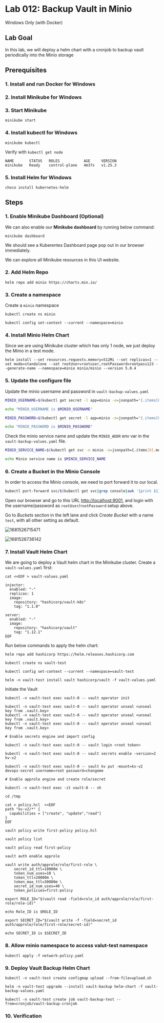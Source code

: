 # Lab 012: Backup Vault in Minio

Windows Only (with Docker)

## Lab Goal

In this lab, we will deploy a helm chart with a cronjob to backup vault periodically into the Minio storage

## Prerequisites

### 1. Install and run Docker for Windows

### 2. Install Minikube for Windows

### 3. Start Minikube

`minikube start`

<!--
or

`minikube start --kubernetes-version=v1.26.1`
-->

### 4. Install kubectl for Windows

```dos
minikube kubectl
```

Verify with `kubectl get node`

```dos
NAME       STATUS   ROLES           AGE     VERSION
minikube   Ready    control-plane   4m37s   v1.25.3
```

### 5. Install Helm for Windows

```dos
choco install kubernetes-helm
```

## Steps

### 1. Enable Minikube Dashboard (Optional)

We can also enable our **Minikube dashboard** by running below command:

```dos
minikube dashboard
```

We should see a Kuberentes Dashboard page pop out in our browser immediately.

We can explore all Minikube resources in this UI website.

### 2. Add Helm Repo

```dos
helm repo add minio https://charts.min.io/
```

### 3. Create a namespace

Create a `minio` namespace

```dos
kubectl create ns minio

kubectl config set-context --current --namespace=minio
```

### 4. Install Minio Helm Chart

Since we are using Minikube cluster which has only 1 node, we just deploy the Minio in a test mode.

<!--
The latest version of minio has issues! Wasted my long long time!

```dos
helm install --set resources.requests.memory=512Mi --set replicas=1 --set mode=standalone --set rootUser=rootuser,rootPassword=Test1234! --generate-name minio/minio
```
-->

<!--
helm search repo minio/minio -l

minio/minio     5.0.8           RELEASE.2023-04-13T03-08-07Z    Multi-Cloud Object Storage
minio/minio     5.0.7           RELEASE.2023-02-10T18-48-39Z    Multi-Cloud Object Storage
minio/minio     5.0.6           RELEASE.2023-02-10T18-48-39Z    Multi-Cloud Object Storage
minio/minio     5.0.5           RELEASE.2023-01-31T02-24-19Z    Multi-Cloud Object Storage
minio/minio     5.0.4           RELEASE.2022-12-12T19-27-27Z    Multi-Cloud Object Storage
minio/minio     5.0.3           RELEASE.2022-12-12T19-27-27Z    Multi-Cloud Object Storage
minio/minio     5.0.2           RELEASE.2022-12-12T19-27-27Z    Multi-Cloud Object Storage
minio/minio     5.0.1           RELEASE.2022-11-11T03-44-20Z    Multi-Cloud Object Storage
minio/minio     5.0.0           RELEASE.2022-10-24T18-35-07Z    Multi-Cloud Object Storage

helm install --set resources.requests.memory=512Mi --set replicas=1 --set mode=standalone --set rootUser=rootuser,rootPassword=Test1234! --generate-name --namespace=minio minio/minio --version 5.0.0

helm install --set resources.requests.memory=512Mi --set replicas=1 --set mode=standalone --set rootUser=rootuser,rootPassword=Test1234! --generate-name --namespace=minio minio/minio --version 5.0.7
helm install --set resources.requests.memory=512Mi --set replicas=1 --set mode=standalone --set rootUser=rootuser,rootPassword=rootpass123 --generate-name --namespace=minio minio/minio --version 5.0.6
helm install --set resources.requests.memory=512Mi --set replicas=1 --set mode=standalone --set rootUser=rootuser,rootPassword=rootpass123 --generate-name --namespace=minio minio/minio --version 5.0.5
helm install --set resources.requests.memory=512Mi --set replicas=1 --set mode=standalone --set rootUser=rootuser,rootPassword=rootpass123 --generate-name --namespace=minio minio/minio --version 5.0.4
-->

```dos
helm install --set resources.requests.memory=512Mi --set replicas=1 --set mode=standalone --set rootUser=rootuser,rootPassword=rootpass123 --generate-name --namespace=minio minio/minio --version 5.0.4
```

### 5. Update the configure file

Update the minio username and password in `vault-backup-values.yaml`

```bash
MINIO_USERNAME=$(kubectl get secret -l app=minio -o=jsonpath="{.items[0].data.rootUser}"|base64 -d)

echo "MINIO_USERNAME is $MINIO_USERNAME"

MINIO_PASSWORD=$(kubectl get secret -l app=minio -o=jsonpath="{.items[0].data.rootPassword}"|base64 -d)

echo "MINIO_PASSWORD is $MINIO_PASSWORD"
```

Check the minio service name and update the `MINIO_ADDR` env var in the `vault-backup-values.yaml` file.

```bash
MINIO_SERVICE_NAME=$(kubectl get svc -n minio -o=jsonpath={.items[0].metadata.name})

echo Minio service name is $MINIO_SERVICE_NAME
```

<!--
```bash
POD_NAME = kubectl get pods --namespace default -l "release=minio-1681481654" -o jsonpath="{.items[0].metadata.name}"
echo "Minio POD name is $POD_NAME"
kubectl port-forward $POD_NAME 9000 --namespace default
```
-->

### 6. Create a Bucket in the Minio Console

In order to access the Minio console, we need to port forward it to our local.

```bash
kubectl port-forward svc/$(kubectl get svc|grep console|awk '{print $1}') 9001:9001
```

Open our browser and go to this URL [http://localhost:9001](http://localhost:9001), and login with the username/password as `rootUser`/`rootPassword` setup above.

Go to *Buckets* section in the left lane and click *Create Bucket* with a name `test`, with all other setting as default.

![1681526715471](image/01_Y_WindowsOnly/1681526715471.png)

![1681526736142](image/01_Y_WindowsOnly/1681526736142.png)

<!--
![minio-bucket.png](images/minio-bucket.png)
-->

### 7. Install Vault Helm Chart

We are going to deploy a Vault helm chart in the Minikube cluster. Create a `vault-values.yaml` first:

```dos
cat <<EOF > vault-values.yaml

injector:
  enabled: "-"
  replicas: 1
  image:
    repository: "hashicorp/vault-k8s"
    tag: "1.1.0"

server:
  enabled: "-"
  image:
    repository: "hashicorp/vault"
    tag: "1.12.1"
EOF
```

Run below commands to apply the helm chart:

```dos
helm repo add hashicorp https://helm.releases.hashicorp.com

kubectl create ns vault-test

kubectl config set-context --current --namespace=vault-test

helm -n vault-test install vault hashicorp/vault -f vault-values.yaml
```

Initiate the Vault

```dos
kubectl -n vault-test exec vault-0 -- vault operator init

kubectl -n vault-test exec vault-0 -- vault operator unseal <unseal key from .vault.key>
kubectl -n vault-test exec vault-0 -- vault operator unseal <unseal key from .vault.key>
kubectl -n vault-test exec vault-0 -- vault operator unseal <unseal key from .vault.key>

# Enable secrets engine and import config

kubectl -n vault-test exec vault-0 -- vault login <root token>

kubectl -n vault-test exec vault-0 -- vault secrets enable -version=2 kv-v2 

kubectl -n vault-test exec vault-0 -- vault kv put -mount=kv-v2 devops-secret username=root password=changeme

# Enable approle engine and create role/secret

kubectl -n vault-test exec -it vault-0 -- sh

cd /tmp

cat > policy.hcl  <<EOF
path "kv-v2/*" {
  capabilities = ["create", "update","read"]
}
EOF

vault policy write first-policy policy.hcl

vault policy list

vault policy read first-policy

vault auth enable approle

vault write auth/approle/role/first-role \
    secret_id_ttl=10000m \
    token_num_uses=10 \
    token_ttl=20000m \
    token_max_ttl=30000m \
    secret_id_num_uses=40 \
    token_policies=first-policy

export ROLE_ID="$(vault read -field=role_id auth/approle/role/first-role/role-id)"

echo Role_ID is $ROLE_ID

export SECRET_ID="$(vault write -f -field=secret_id auth/approle/role/first-role/secret-id)"

echo SECRET_ID is $SECRET_ID
```

### 8. Allow minio namespace to access valut-test namespace

`kubectl apply -f network-policy.yaml`

### 9. Deploy Vault Backup Helm Chart

```dos
kubectl -n vault-test create configmap upload --from-file=upload.sh

helm -n vault-test upgrade --install vault-backup helm-chart -f vault-backup-values.yaml

kubectl -n vault-test create job vault-backup-test --from=cronjob/vault-backup-cronjob
```

### 10. Verification

<!--
Port forward Minio console to our local host:

```dos
MINIO_CONSOLE_ADDR=$(kubectl -n minio get svc|grep console|awk '{print $1}')

echo $MINIO_CONSOLE_ADDR

kubectl -n minio port-forward svc/$MINIO_CONSOLE_ADDR 9901:9001
```

Login to the Minio console [http://localhost:9001](http://localhost:9001) and go to **Object Browser** section in the left navigation lane. Click **Test** bucket and we should see the backup files list there.

![minio-console.png](images/minio-console.png)
-->

<!--
Reference

[Minio Helm Deployment](https://github.com/minio/minio/tree/master/helm/minio)

git clone https://github.com/briansu2004/udemy-devops-14-real-projects.git
cd udemy-devops-14-real-projects/012-CronjobVaultBackupHelmMinikube
-->

<!--
Initial Root Token: hvs.5vozFxJg1ZTLv39r8Y8LnlBd

/tmp $ echo Role_ID is $ROLE_ID
Role_ID is a813c0c9-b485-c546-6764-ce34603cd8d6
/tmp $
/tmp $ echo SECRET_ID is $SECRET_ID
SECRET_ID is a131ca8c-b72c-bd87-ca65-e2e0ed689ed7

kubectl -n vault-test port-forward svc/vault 8200:8200

http://localhost:8200
-->

<!--
Minio service name is minio-1681526507

Unseal Key 1: LnnYzJ1CfL528g0x8uGh7iP7kXNIcV/4i8SMxFwR/znN
Unseal Key 2: A3KtnJ+82H6yKWWN6FRe2mUWkQBE39DquAOsFBYIXTsa
Unseal Key 3: 92fAm1M2TcuQf1w3lwXiaP/Do9j7fj1cK//jLs3Hlz8v
Unseal Key 4: +eKioNOpB5Nqc4E6P4/vVXnnIZ3EMGtY0ODCektEfIGb
Unseal Key 5: wmWWXGtmrDEcfmQYW+62AIfDXe3pEgxW4kE+Qnvdz9Lv

Initial Root Token: hvs.yHwL13u8pCy7oxIfrKvTyNtM

Role_ID is cc96ed8c-e5e4-a055-bee4-5a6c59840e73
SECRET_ID is 559c94a4-4374-7fc1-c6cf-3b22912db51d

helm -n vault-test uninstall vault-backup

kubectl describe job vault-backup-test

kubectl describe pod vault-backup-test-c6blm

kubectl describe configmap upload

kubectl delete job vault-backup-test

helm uninstall vault-backup 

kubectl delete configmap upload

kubectl create job --from=cronjob/vault-backup-cronjob manual-backup-$(date +'%s') 
-->